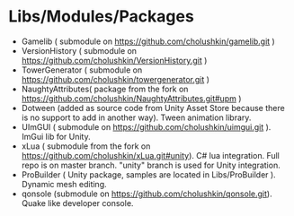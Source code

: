 # Libs/Modules/Packages
* Gamelib ( submodule on https://github.com/cholushkin/gamelib.git ) 
* VersionHistory ( submodule on https://github.com/cholushkin/VersionHistory.git )
* TowerGenerator ( submodule on https://github.com/cholushkin/towergenerator.git )
* NaughtyAttributes( package from the fork on https://github.com/cholushkin/NaughtyAttributes.git#upm )
* Dotween (added as source code from Unity Asset Store because there is no support to add in another way). Tween animation library.
* UImGUI ( submodule on https://github.com/cholushkin/uimgui.git ). ImGui lib for Unity.
* xLua ( submodule from the fork on https://github.com/cholushkin/xLua.git#unity). C# lua integration. Full repo is on master branch. "unity" branch is used for Unity integration.
* ProBuilder ( Unity package, samples are located in Libs/ProBuilder ). Dynamic mesh editing.
* qonsole (submodule on https://github.com/cholushkin/qonsole.git). Quake like developer console.
